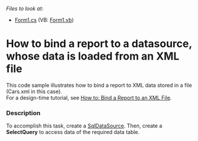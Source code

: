 <!-- default file list -->
*Files to look at*:

* [Form1.cs](./CS/XtraReport_RuntimeDataBinding/Form1.cs) (VB: [Form1.vb](./VB/XtraReport_RuntimeDataBinding/Form1.vb))
<!-- default file list end -->
# How to bind a report to a datasource, whose data is loaded from an XML file


<p>This code sample illustrates how to bind a report to XML data stored in a file (Cars.xml in this case). <br>For a design-time tutorial, see <a href="https://documentation.devexpress.com/#XtraReports/CustomDocument5154">How to: Bind a Report to an XML File</a>.</p>


<h3>Description</h3>

To accomplish this task, create a <a href="https://documentation.devexpress.com/#CoreLibraries/clsDevExpressDataAccessSqlSqlDataSourcetopic">SqlDataSource</a>. Then, create a <strong>SelectQuery</strong> to access data of the required data table.

<br/>


